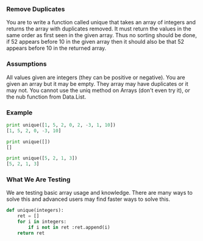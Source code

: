 ### Remove Duplicates

You are to write a function called unique that takes an array of integers and returns the array with duplicates removed. It must return the values in the same order as first seen in the given array. Thus no sorting should be done, if 52 appears before 10 in the given array then it should also be that 52 appears before 10 in the returned array.
### Assumptions

All values given are integers (they can be positive or negative).
You are given an array but it may be empty.
They array may have duplicates or it may not.
You cannot use the uniq method on Arrays (don't even try it), or the nub function from Data.List.

### Example
```python
print unique([1, 5, 2, 0, 2, -3, 1, 10])
[1, 5, 2, 0, -3, 10]

print unique([])
[]

print unique([5, 2, 1, 3])
[5, 2, 1, 3]
```
### What We Are Testing

We are testing basic array usage and knowledge. There are many ways to solve this and advanced users may find faster ways to solve this.
```python
def unique(integers):
    ret = []
    for i in integers:
        if i not in ret :ret.append(i)
    return ret
```
